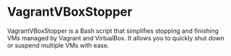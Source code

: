 # VagrantVBoxStopper
VagrantVBoxStopper is a Bash script that simplifies stopping and finishing VMs managed by Vagrant and VirtualBox. It allows you to quickly shut down or suspend multiple VMs with ease.

